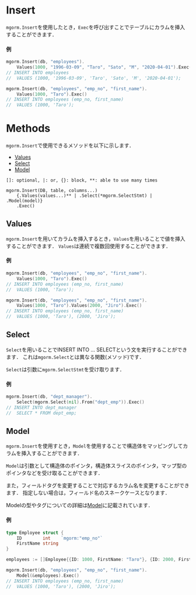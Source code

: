 # Insert
`mgorm.Insert`を使用したとき，`Exec`を呼び出すことでテーブルにカラムを挿入することができます．

#### 例
```go
mgorm.Insert(db, "employees").
    Values(1000, "1996-03-09", "Taro", "Sato", "M", "2020-04-01").Exec()
// INSERT INTO employees
//  VALUES (1000, '1996-03-09', 'Taro', 'Sato', 'M', '2020-04-01');

mgorm.Insert(db, "employees", "emp_no", "first_name").
    Values(1000, "Taro").Exec()
// INSERT INTO employees (emp_no, first_name)
//  VALUES (1000, 'Taro');
```


# Methods
`mgorm.Insert`で使用できるメソッドを以下に示します．

- [Values](https://github.com/champon1020/mgorm/tree/main/docs/insert_jp.md#values)
- [Select](https://github.com/champon1020/mgorm/tree/main/docs/insert_jp.md#select)
- [Model](https://github.com/champon1020/mgorm/tree/main/docs/insert_jp.md#model)

```
[]: optional, |: or, {}: block, **: able to use many times

mgorm.Insert(DB, table, columns...)
    {.Values(values...)** | .Select(*mgorm.SelectStmt) | .Model(model)}
    .Exec()
```


## Values
`mgorm.Insert`を用いてカラムを挿入するとき，`Values`を用いることで値を挿入することができます．
`Values`は連続で複数回使用することができます．

#### 例
```go
mgorm.Insert(db, "employees", "emp_no", "first_name").
    Values(1000, "Taro").Exec()
// INSERT INTO employees (emp_no, first_name)
//  VALUES (1000, 'Taro');

mgorm.Insert(db, "employees", "emp_no", "first_name").
    Values(1000, "Taro").Values(2000, "Jiro").Exec()
// INSERT INTO employees (emp_no, first_name)
//  VALUES (1000, 'Taro'), (2000, 'Jiro');
```


## Select
`Select`を用いることでINSERT INTO ... SELECTという文を実行することができます．
これは`mgorm.Select`とは異なる関数(メソッド)です．

`Select`は引数に`mgorm.SelectStmt`を受け取ります．

#### 例
```go
mgorm.Insert(db, "dept_manager").
    Select(mgorm.Select(nil).From("dept_emp")).Exec()
// INSERT INTO dept_manager
//  SELECT * FROM dept_emp;
```


## Model
`mgorm.Insert`を使用すとき，`Model`を使用することで構造体をマッピングしてカラムを挿入することができます．

`Model`は引数として構造体のポインタ，構造体スライスのポインタ，マップ型のポインタなどを受け取ることができます．

また，フィールドタグを変更することで対応するカラム名を変更することができます．
指定しない場合は，フィールド名のスネークケースとなります．

Modelの型やタグについての詳細は[Model]()に記載されています．

#### 例
```go
type Employee struct {
    ID        int    `mgorm:"emp_no"`
    FirstName string
}

employees := []Employee{{ID: 1000, FirstName: "Taro"}, {ID: 2000, FirstName: "Jiro"}}

mgorm.Insert(db, "employees", "emp_no", "first_name").
    Model(&employees).Exec()
// INSERT INTO employees (emp_no, first_name)
//  VALUES (1000, 'Taro'), (2000, 'Jiro');
```

